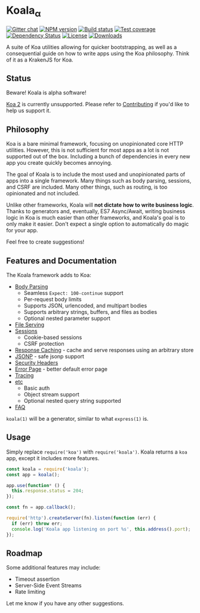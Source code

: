 # Koala<sub>&alpha;</sub>

[![Gitter chat][gitter-image]][gitter-url]
[![NPM version][npm-image]][npm-url]
[![Build status][travis-image]][travis-url]
[![Test coverage][coveralls-image]][coveralls-url]
[![Dependency Status][david-image]][david-url]
[![License][license-image]][license-url]
[![Downloads][downloads-image]][downloads-url]

A suite of Koa utilities allowing for quicker bootstrapping,
as well as a consequential guide on how to write apps using the Koa philosophy.
Think of it as a KrakenJS for Koa.

## Status

Beware! Koala is alpha software!

[Koa 2](https://github.com/koajs/koala/issues/17) is currently
unsupported. Please refer to [Contributing](CONTRIBUTING.md) if you'd like to
help us support it.

## Philosophy

Koa is a bare minimal framework, focusing on unopinionated core HTTP utilities.
However, this is not sufficient for most apps as a lot is not supported out of the box.
Including a bunch of dependencies in every new app you create quickly becomes annoying.

The goal of Koala is to include the most used and unopinionated parts of apps
into a single framework. Many things such as body parsing, sessions, and CSRF are
included. Many other things, such as routing, is too opinionated and not included.

Unlike other frameworks, Koala will __not dictate how to write business logic__.
Thanks to generators and, eventually, ES7 Async/Await, writing business logic in Koa is much easier than other frameworks,
and Koala's goal is to only make it easier.
Don't expect a single option to automatically do magic for your app.

Feel free to create suggestions!

## Features and Documentation

The Koala framework adds to Koa:

- [Body Parsing](docs/body-parsing.md)
  - Seamless `Expect: 100-continue` support
  - Per-request body limits
  - Supports JSON, urlencoded, and multipart bodies
  - Supports arbitrary strings, buffers, and files as bodies
  - Optional nested parameter support
- [File Serving](docs/file-serving.md)
- [Sessions](docs/sessions.md)
  - Cookie-based sessions
  - CSRF protection
- [Response Caching](docs/response-caching.md) - cache and serve responses using an arbitrary store
- [JSONP](docs/jsonp.md) - safe jsonp support
- [Security Headers](docs/headers.md)
- [Error Page](docs/error-page.md) - better default error page
- [Tracing](docs/tracing.md)
- [etc](docs/etc.md)
  - Basic auth
  - Object stream support
  - Optional nested query string supported
- [FAQ](docs/faq.md)

`koala(1)` will be a generator, similar to what `express(1)` is.

## Usage

Simply replace `require('koa')` with `require('koala')`.
Koala returns a `koa` app, except it includes more features.

```js
const koala = require('koala');
const app = koala();

app.use(function* () {
  this.response.status = 204;
});

const fn = app.callback();

require('http').createServer(fn).listen(function (err) {
  if (err) throw err;
  console.log('Koala app listening on port %s', this.address().port);
});
```

## Roadmap

Some additional features may include:

- Timeout assertion
- Server-Side Event Streams
- Rate limiting

Let me know if you have any other suggestions.

[gitter-image]: https://img.shields.io/gitter/room/koajs/koala.svg?style=flat-square
[gitter-url]: https://gitter.im/koajs/koala
[npm-image]: https://img.shields.io/npm/v/koala.svg?style=flat-square
[npm-url]: https://npmjs.org/package/koala
[travis-image]: https://img.shields.io/travis/koajs/koala.svg?style=flat-square
[travis-url]: https://travis-ci.org/koajs/koala
[coveralls-image]: https://img.shields.io/coveralls/koajs/koala.svg?style=flat-square
[coveralls-url]: https://coveralls.io/r/koajs/koala?branch=master
[david-image]: http://img.shields.io/david/koajs/koala.svg?style=flat-square
[david-url]: https://david-dm.org/koajs/koala
[license-image]: http://img.shields.io/npm/l/koala.svg?style=flat-square
[license-url]: LICENSE
[downloads-image]: http://img.shields.io/npm/dm/koala.svg?style=flat-square
[downloads-url]: https://npmjs.org/package/koala
